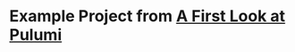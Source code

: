 # Example Project from [A First Look at Pulumi](https://ajcwebdev.com/2021/09/27/a-first-look-at-pulumi/)